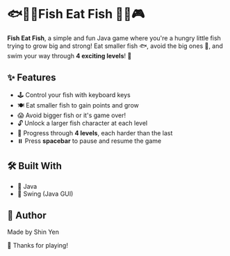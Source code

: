 # 🐟🐠🐡Fish Eat Fish 🐋🦈🎮

**Fish Eat Fish**, a simple and fun Java game where you're a hungry little fish trying to grow big and strong! Eat smaller fish 🐟, avoid the big ones 🐋, and swim your way through **4 exciting levels**! 🌊



## ✨ Features
- 🕹️ Control your fish with keyboard keys
- 🍽️ Eat smaller fish to gain points and grow
- 😱 Avoid bigger fish or it's game over!
- 🔓 Unlock a larger fish character at each level
- 🎯 Progress through **4 levels**, each harder than the last
- ⏸️ Press **spacebar** to pause and resume the game



## 🛠️ Built With
- 🧠 Java
- 🎨 Swing (Java GUI)



## 🧸 Author
Made by Shin Yen

🐠 Thanks for playing!

